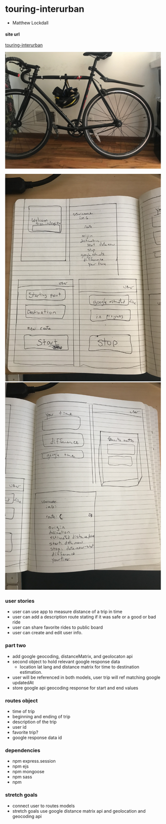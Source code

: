 # touring-interurban
- Matthew Lockdall

#### site url
[touring-interurban](https://touring-interurban.herokuapp.com/)

![half-bicycle](/assets/58110593075__09EB8310-BBDC-4071-A34A-771DECE19C83.jpeg)

![wireframe-part1](/assets/IMG_3203.jpeg)
![wireframe-part2](/assets/IMG_3204.jpeg)


### user stories

- user can use app to measure distance of a trip in time
- user can add a description route stating if it was safe or a good or bad ride
- user can share favorite rides to public board
- user can create and edit user info.  


### part two

- add google geocoding, distanceMatrix, and geolocaton api
- second object to hold relevant google response data
  - location lat lang and distance matrix for time to destination estimation.
- user will be referenced in both models, user trip will ref matching google updatedAt
- store google api geocoding response for start and end values

### routes object
- time of trip
- beginning and ending of trip
- description of the trip
- user id
- favorite trip?
- google response data id

### dependencies
- npm express.session
- npm ejs
- npm mongoose
- npm sass
- npm 
### stretch goals
- connect user to routes models
- stretch goals  use google distance matrix api and geolocation and geocoding api
